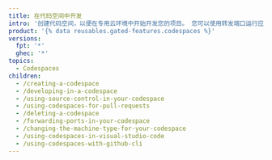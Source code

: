 ```yaml
---
title: 在代码空间中开发
intro: '创建代码空间，以便在专用云环境中开始开发您的项目。 您可以使用转发端口运行应用程序，甚至可以使用 {% data variables.product.prodname_vscode %} 内的代码空间'
product: '{% data reusables.gated-features.codespaces %}'
versions:
  fpt: '*'
  ghec: '*'
topics:
  - Codespaces
children:
  - /creating-a-codespace
  - /developing-in-a-codespace
  - /using-source-control-in-your-codespace
  - /using-codespaces-for-pull-requests
  - /deleting-a-codespace
  - /forwarding-ports-in-your-codespace
  - /changing-the-machine-type-for-your-codespace
  - /using-codespaces-in-visual-studio-code
  - /using-codespaces-with-github-cli
---
```


